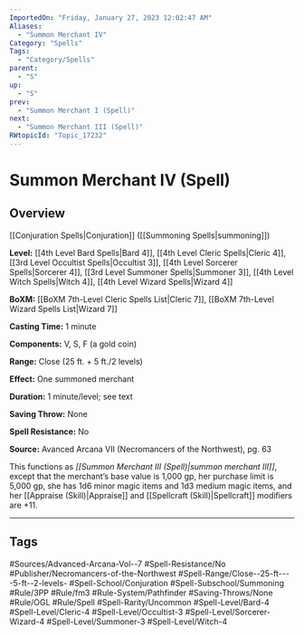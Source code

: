 ```yaml
---
ImportedOn: "Friday, January 27, 2023 12:02:47 AM"
Aliases:
  - "Summon Merchant IV"
Category: "Spells"
Tags:
  - "Category/Spells"
parent:
  - "S"
up:
  - "S"
prev:
  - "Summon Merchant I (Spell)"
next:
  - "Summon Merchant III (Spell)"
RWtopicId: "Topic_17232"
---
```

# Summon Merchant IV (Spell)
## Overview
[[Conjuration Spells|Conjuration]] ([[Summoning Spells|summoning]])

**Level:** [[4th Level Bard Spells|Bard 4]], [[4th Level Cleric Spells|Cleric 4]], [[3rd Level Occultist Spells|Occultist 3]], [[4th Level Sorcerer Spells|Sorcerer 4]], [[3rd Level Summoner Spells|Summoner 3]], [[4th Level Witch Spells|Witch 4]], [[4th Level Wizard Spells|Wizard 4]]

**BoXM:** [[BoXM 7th-Level Cleric Spells List|Cleric 7]], [[BoXM 7th-Level Wizard Spells List|Wizard 7]]

**Casting Time:** 1 minute

**Components:** V, S, F (a gold coin)

**Range:** Close (25 ft. + 5 ft./2 levels)

**Effect:** One summoned merchant

**Duration:** 1 minute/level; see text

**Saving Throw:** None

**Spell Resistance:** No

**Source:** Avanced Arcana VII (Necromancers of the Northwest), pg. 63

This functions as *[[Summon Merchant III (Spell)|summon merchant III]]*, except that the merchant’s base value is 1,000 gp, her purchase limit is 5,000 gp, she has 1d6 minor magic items and 1d3 medium magic items, and her [[Appraise (Skill)|Appraise]] and [[Spellcraft (Skill)|Spellcraft]] modifiers are +11.


---
## Tags
#Sources/Advanced-Arcana-Vol--7 #Spell-Resistance/No #Publisher/Necromancers-of-the-Northwest #Spell-Range/Close--25-ft----5-ft--2-levels- #Spell-School/Conjuration #Spell-Subschool/Summoning #Rule/3PP #Rule/fm3 #Rule-System/Pathfinder #Saving-Throws/None #Rule/OGL #Rule/Spell #Spell-Rarity/Uncommon #Spell-Level/Bard-4 #Spell-Level/Cleric-4 #Spell-Level/Occultist-3 #Spell-Level/Sorcerer-Wizard-4 #Spell-Level/Summoner-3 #Spell-Level/Witch-4

